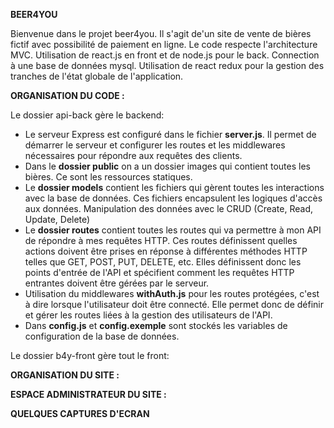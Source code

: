 **BEER4YOU**

Bienvenue dans le projet beer4you. Il s'agit de'un site de vente de bières fictif avec possibilité de paiement en ligne.
Le code respecte l'architecture MVC. Utilisation de react.js en front et de node.js pour le back. Connection à une base de données mysql.
Utilisation de react redux pour la gestion des tranches de l'état globale de l'application.

**ORGANISATION DU CODE :**

Le dossier api-back gère le backend:
- Le serveur Express est configuré dans le fichier **server.js**. Il permet de démarrer le serveur et configurer les routes et les middlewares nécessaires pour répondre aux requêtes des clients.
- Dans le **dossier public** on a un dossier images qui contient toutes les bières. Ce sont les ressources statiques.
- Le **dossier models** contient les fichiers qui gèrent toutes les interactions avec la base de données. Ces fichiers encapsulent les logiques d'accès aux données. Manipulation des données avec le CRUD (Create, Read, Update, Delete)
- Le **dossier routes** contient toutes les routes qui va permettre à mon API de répondre à mes requêtes HTTP. Ces routes définissent quelles actions doivent être prises en réponse à différentes méthodes HTTP telles que GET, POST, PUT, DELETE, etc. Elles définissent donc les points d'entrée de l'API et spécifient comment les requêtes HTTP entrantes doivent être gérées par le serveur.
- Utilisation du middlewares **withAuth.js** pour les routes protégées, c'est à dire lorsque l'utilisateur doit être connecté. Elle permet donc de définir et gérer les routes liées à la gestion des utilisateurs de l'API.
- Dans **config.js** et **config.exemple** sont stockés les variables de configuration de la base de données.


Le dossier b4y-front gère tout le front:

**ORGANISATION DU SITE :**

**ESPACE ADMINISTRATEUR DU SITE :**

**QUELQUES CAPTURES D'ECRAN**
